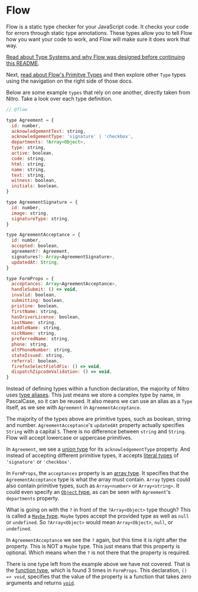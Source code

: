 # Flow

Flow is a static type checker for your JavaScript code. It checks your code for errors through static type annotations. These types allow you to tell Flow how you want your code to work, and Flow will make sure it does work that way.

[Read about Type Systems and why Flow was designed before continuing this README](https://flow.org/en/docs/lang/).

Next, [read about Flow's Primitve Types](https://flow.org/en/docs/types/primitives/) and then explore other `Type` types using the navigation on the right side of those docs.

Below are some example `types` that rely on one another, directly taken from Nitro. Take a look over each type definition.

```js
// @flow

type Agreement = {
  id: number,
  acknowledgementText: string,
  acknowledgementType: 'signature' | 'checkbox',
  departments: ?Array<Object>,
  type: string,
  active: boolean,
  code: string,
  html: string,
  name: string,
  text: string,
  witness: boolean,
  initials: boolean,
}

type AgreementSignature = {
  id: number,
  image: string,
  signatureType: string,
}

type AgreementAcceptance = {
  id: number,
  accepted: boolean,
  agreement?: Agreement,
  signatures?: Array<AgreementSignature>,
  updatedAt: String,
}

type FormProps = {
  acceptances: Array<AgreementAcceptance>,
  handleSubmit: () => void,
  invalid: boolean,
  submitting: boolean,
  pristine: boolean,
  firstName: string,
  hasDriverLicense: boolean,
  lastName: string,
  middleName: string,
  nickName: string,
  preferredName: string,
  phone: string,
  altPhoneNumber: string,
  stateIssued: string,
  referral: boolean,
  firefoxSelectFieldFix: () => void,
  dispatchZipcodeValidation: () => void,
}
```

Instead of defining types within a function declaration, the majority of Nitro uses [type aliases](https://flow.org/en/docs/types/aliases/). This just means we store a complex type by name, in PascalCase, so it can be reused. It also means we can use an alias as a `Type` itself, as we see with `Agreement` in `AgreementAcceptance`.

The majority of the types above are primitive types, such as boolean, string and number. `AgreementAcceptance`'s `updatedAt` property actually specifies `String` with a capital `S`. There is no difference between `string` and `String`. Flow will accept lowercase or uppercase primitives.

In `Agreement`, we see a [union type](https://flow.org/en/docs/types/unions/) for its `acknowledgementType` property. And instead of accepting different primitive types, it accepts [literal types](https://flow.org/en/docs/types/literals/) of `'signature'` or `'checkbox'`.

In `FormProps`, the `acceptances` property is an [array type](https://flow.org/en/docs/types/arrays/). It specifies that the `AgreementAcceptance` type is what the array must contain. `Array` types could also contain primitive types, such as `Array<number>` or `Array<string>`. It could even specify an [`Object` type](https://flow.org/en/docs/types/objects/#toc-object-type), as can be seen with `Agreement`'s `departments` property.

What is going on with the `?` in front of the `?Array<Object>` type though? This is called a [`Maybe` type](https://flow.org/en/docs/types/maybe/). `Maybe` types accept the provided type as well as `null` or `undefined`. So `?Array<Object>` would mean `Array<Object>`, `null`, or `undefined`.

In `AgreementAcceptance` we see the `?` again, but this time it is right after the property. This is NOT a `Maybe` type. This just means that this property is optional. Which means when the `?` is not there that the property is required.

There is one type left from the example above we have not covered. That is the [function type](https://flow.org/en/docs/types/functions/#toc-syntax-of-functions), which is found 3 times in `FormProps`. This declaration, `() => void`, specifies that the value of the property is a function that takes zero arguments and returns [`void`](https://developer.mozilla.org/en-US/docs/Web/JavaScript/Reference/Operators/void).
